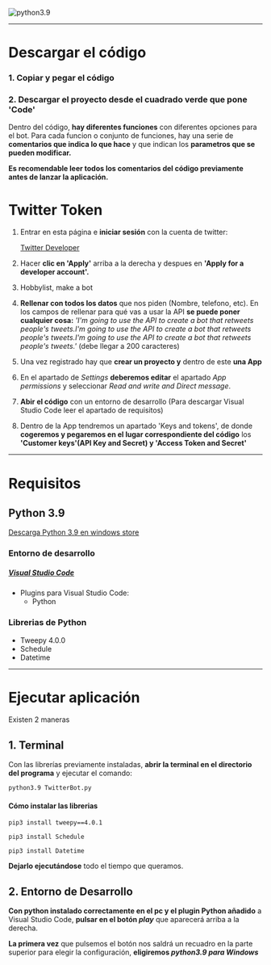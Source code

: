![python3.9](https://img.shields.io/badge/python-3.9-blue)

---

# Descargar el código
### 1. Copiar y pegar el código
### 2. Descargar el proyecto desde el cuadrado verde que pone 'Code'
Dentro del código, **hay diferentes funciones** con diferentes opciones para el bot.
Para cada funcion o conjunto de funciones, hay una serie de **comentarios que indica lo que hace** y que indican los **parametros que se pueden modificar.**
	
**Es recomendable leer todos los comentarios del código previamente antes de lanzar la aplicación.**

# Twitter Token

1. Entrar en esta página e **iniciar sesión** con la cuenta de twitter:

    [Twitter Developer](https://developer.twitter.com/en)

2. Hacer **clic en 'Apply'** arriba a la derecha y despues en **'Apply for a developer account'.**

3. Hobbylist, make a bot

4. **Rellenar con todos los datos** que nos piden (Nombre, telefono, etc). En los campos de rellenar para qué vas a usar la API **se puede poner cualquier cosa:** *'I'm going to use the API to create a bot that retweets people's tweets.I'm going to use the API to create a bot that retweets people's tweets.I'm going to use the API to create a bot that retweets people's tweets.'* (debe llegar a 200 caracteres)

5. Una vez registrado hay que **crear un proyecto y** dentro de este **una App**

6. En el apartado de *Settings* **deberemos editar** el apartado *App permissions* y seleccionar *Read and write and Direct message*.

7. **Abir el código** con un entorno de desarrollo (Para descargar Visual Studio Code leer el apartado de requisitos)

8. Dentro de la App tendremos un apartado 'Keys and tokens', de donde **cogeremos y pegaremos en el lugar correspondiente del código** los **'Customer keys'(API Key and Secret) y 'Access Token and Secret'**

---
# Requisitos

## Python 3.9

[Descarga Python 3.9 en windows store](https://www.microsoft.com/es-es/p/python-39/9p7qfqmjrfp7?activetab=pivot:overviewtab)

### Entorno de desarrollo
##### [Visual Studio Code](https://code.visualstudio.com/download)
- Plugins para Visual Studio Code:
	- Python

### Librerias de Python
- Tweepy 4.0.0
- Schedule
- Datetime

---

# Ejecutar aplicación
Existen 2 maneras

## 1. Terminal

Con las librerías previamente instaladas, **abrir la terminal en el directorio del programa** y ejecutar el comando:

`python3.9 TwitterBot.py`

#### Cómo instalar las librerias

`pip3 install tweepy==4.0.1`

`pip3 install Schedule`

`pip3 install Datetime`

**Dejarlo ejecutándose** todo el tiempo que queramos.

## 2. Entorno de Desarrollo
**Con python instalado correctamente en el pc y el plugin Python añadido** a Visual Studio Code, **pulsar en el botón *play*** que aparecerá arriba a la derecha.

**La primera vez** que pulsemos el botón nos saldrá un recuadro en la parte superior para elegir la configuración, **eligiremos *python3.9 para Windows***
